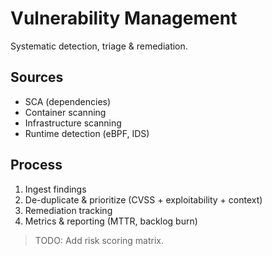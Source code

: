 # Vulnerability Management

Systematic detection, triage & remediation.

## Sources
- SCA (dependencies)
- Container scanning
- Infrastructure scanning
- Runtime detection (eBPF, IDS)

## Process
1. Ingest findings
2. De-duplicate & prioritize (CVSS + exploitability + context)
3. Remediation tracking
4. Metrics & reporting (MTTR, backlog burn)

> TODO: Add risk scoring matrix.
